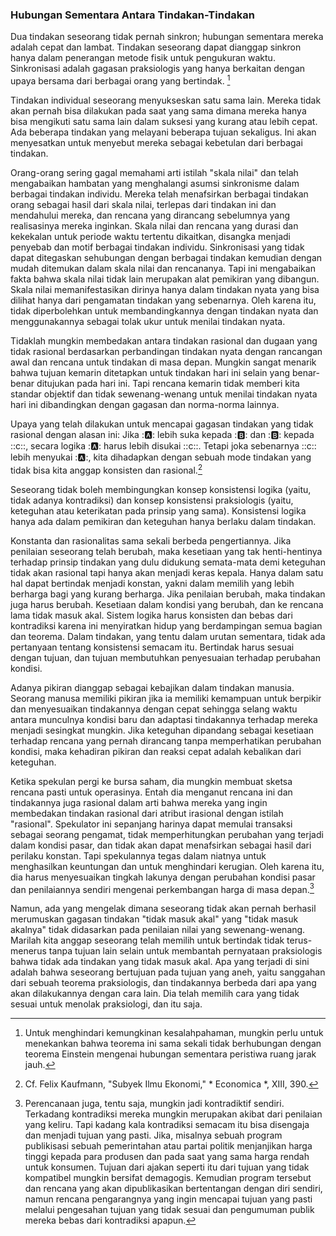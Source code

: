 ### Hubungan Sementara Antara Tindakan-Tindakan

Dua tindakan seseorang tidak pernah sinkron; hubungan sementara mereka adalah cepat dan lambat. Tindakan seseorang dapat dianggap sinkron hanya dalam penerangan metode fisik untuk pengukuran waktu. Sinkronisasi adalah gagasan praksiologis yang hanya berkaitan dengan upaya bersama dari berbagai orang yang bertindak. [^5]

Tindakan individual seseorang menyukseskan satu sama lain. Mereka tidak akan pernah bisa dilakukan pada saat yang sama dimana mereka hanya bisa mengikuti satu sama lain dalam suksesi yang kurang atau lebih cepat. Ada beberapa tindakan yang melayani beberapa tujuan sekaligus. Ini akan menyesatkan untuk menyebut mereka sebagai kebetulan dari berbagai tindakan.

Orang-orang sering gagal memahami arti istilah "skala nilai" dan telah mengabaikan hambatan yang menghalangi asumsi sinkronisme dalam berbagai tindakan individu. Mereka telah menafsirkan berbagai tindakan orang sebagai hasil dari skala nilai, terlepas dari tindakan ini dan mendahului mereka, dan rencana yang dirancang sebelumnya yang realisasinya mereka inginkan. Skala nilai dan rencana yang durasi dan kekekalan untuk periode waktu tertentu dikaitkan, disangka menjadi penyebab dan motif berbagai tindakan individu. Sinkronisasi yang tidak dapat ditegaskan sehubungan dengan berbagai tindakan kemudian dengan mudah ditemukan dalam skala nilai dan rencananya. Tapi ini mengabaikan fakta bahwa skala nilai tidak lain merupakan alat pemikiran yang dibangun. Skala nilai memanifestasikan dirinya hanya dalam tindakan nyata yang bisa dilihat hanya dari pengamatan tindakan yang sebenarnya. Oleh karena itu, tidak diperbolehkan untuk membandingkannya dengan tindakan nyata dan menggunakannya sebagai tolak ukur untuk menilai tindakan nyata.

Tidaklah mungkin membedakan antara tindakan rasional dan dugaan yang tidak rasional berdasarkan perbandingan tindakan nyata dengan rancangan awal dan rencana untuk tindakan di masa depan. Mungkin sangat menarik bahwa tujuan kemarin ditetapkan untuk tindakan hari ini selain yang benar-benar ditujukan pada hari ini. Tapi rencana kemarin tidak memberi kita standar objektif dan tidak sewenang-wenang untuk menilai tindakan nyata hari ini dibandingkan dengan gagasan dan norma-norma lainnya.

Upaya yang telah dilakukan untuk mencapai gagasan tindakan yang tidak rasional dengan alasan ini: Jika ::a:: lebih suka kepada ::b:: dan ::b:: kepada ::c::, secara logika ::a:: harus lebih disukai ::c::. Tetapi joka sebenarnya ::c:: lebih menyukai ::a::, kita dihadapkan dengan sebuah mode tindakan yang tidak bisa kita anggap konsisten dan rasional.[^6]

Seseorang tidak boleh membingungkan konsep konsistensi logika (yaitu, tidak adanya kontradiksi) dan konsep konsistensi praksiologis (yaitu, keteguhan atau keterikatan pada prinsip yang sama). Konsistensi logika hanya ada dalam pemikiran dan keteguhan hanya berlaku dalam tindakan.

Konstanta dan rasionalitas sama sekali berbeda pengertiannya. Jika penilaian seseorang telah berubah, maka kesetiaan yang tak henti-hentinya terhadap prinsip tindakan yang dulu didukung semata-mata demi keteguhan tidak akan rasional tapi hanya akan menjadi keras kepala. Hanya dalam satu hal dapat bertindak menjadi konstan, yakni dalam memilih yang lebih berharga bagi yang kurang berharga. Jika  penilaian berubah, maka tindakan juga harus berubah. Kesetiaan dalam kondisi yang berubah, dan ke rencana lama tidak masuk akal. Sistem logika harus konsisten dan bebas dari kontradiksi karena ini menyiratkan hidup yang berdampingan semua bagian dan teorema. Dalam tindakan, yang tentu dalam urutan sementara, tidak ada pertanyaan tentang konsistensi semacam itu. Bertindak harus sesuai dengan tujuan, dan tujuan membutuhkan penyesuaian terhadap perubahan kondisi.

Adanya pikiran dianggap sebagai kebajikan dalam tindakan manusia. Seorang manusa memiliki pikiran jika ia memiliki kemampuan untuk berpikir dan menyesuaikan tindakannya dengan cepat sehingga selang waktu antara munculnya kondisi baru dan adaptasi tindakannya terhadap mereka menjadi sesingkat mungkin. Jika keteguhan dipandang sebagai kesetiaan terhadap rencana yang pernah dirancang tanpa memperhatikan perubahan kondisi, maka kehadiran pikiran dan reaksi cepat adalah kebalikan dari keteguhan.

Ketika spekulan pergi ke bursa saham, dia mungkin membuat sketsa rencana pasti untuk operasinya. Entah dia menganut rencana ini dan tindakannya juga rasional dalam arti bahwa mereka yang ingin membedakan tindakan rasional dari atribut irasional dengan istilah "rasional". Spekulator ini sepanjang harinya dapat memulai transaksi sebagai seorang pengamat, tidak memperhitungkan perubahan yang terjadi dalam kondisi pasar, dan tidak akan dapat menafsirkan sebagai hasil dari perilaku konstan. Tapi spekulannya tegas dalam niatnya untuk menghasilkan keuntungan dan untuk menghindari kerugian. Oleh karena itu, dia harus menyesuaikan tingkah lakunya dengan perubahan kondisi pasar dan penilaiannya sendiri mengenai perkembangan harga di masa depan.[^8]

Namun, ada yang mengelak dimana seseorang tidak akan pernah berhasil merumuskan gagasan tindakan "tidak masuk akal" yang "tidak masuk akalnya" tidak didasarkan pada penilaian nilai yang sewenang-wenang. Marilah kita anggap seseorang telah memilih untuk bertindak tidak terus-menerus tanpa tujuan lain selain untuk membantah pernyataan praksiologis bahwa tidak ada tindakan yang tidak masuk akal. Apa yang terjadi di sini adalah bahwa seseorang bertujuan pada tujuan yang aneh, yaitu sanggahan dari sebuah teorema praksiologis, dan tindakannya berbeda dari apa yang akan dilakukannya dengan cara lain. Dia telah memilih cara yang tidak sesuai untuk menolak praksiologi, dan itu saja.

[^5]: Untuk menghindari kemungkinan kesalahpahaman, mungkin perlu untuk menekankan bahwa teorema ini sama sekali tidak berhubungan dengan teorema Einstein mengenai hubungan sementara peristiwa ruang jarak jauh.

[^6]: Cf. Felix Kaufmann, "Subyek Ilmu Ekonomi," * Economica *, XIII, 390.

[^ 7]: Cf. P.H. Wicksteed, *The Common Sense of Political Economy*, ed. Robbins (London, 1933), I, 32 ff.; L. Robbins, *An Essay on the Nature and Significance of Economic Science* (2d ed. London, 1935), hal. 91 ff..

[^8]: Perencanaan juga, tentu saja, mungkin jadi kontradiktif sendiri. Terkadang kontradiksi mereka mungkin merupakan akibat dari penilaian yang keliru. Tapi kadang kala kontradiksi semacam itu bisa disengaja dan menjadi tujuan yang pasti. Jika, misalnya sebuah program publikisasi sebuah pemerintahan atau partai politik menjanjikan harga tinggi kepada para produsen dan pada saat yang sama harga rendah untuk konsumen. Tujuan dari ajakan seperti itu dari tujuan yang tidak kompatibel mungkin bersifat demagogis. Kemudian program tersebut dan rencana yang akan dipublikasikan bertentangan dengan diri sendiri, namun rencana pengarangnya yang ingin mencapai tujuan yang pasti melalui pengesahan tujuan yang tidak sesuai dan pengumuman publik mereka bebas dari kontradiksi apapun.
